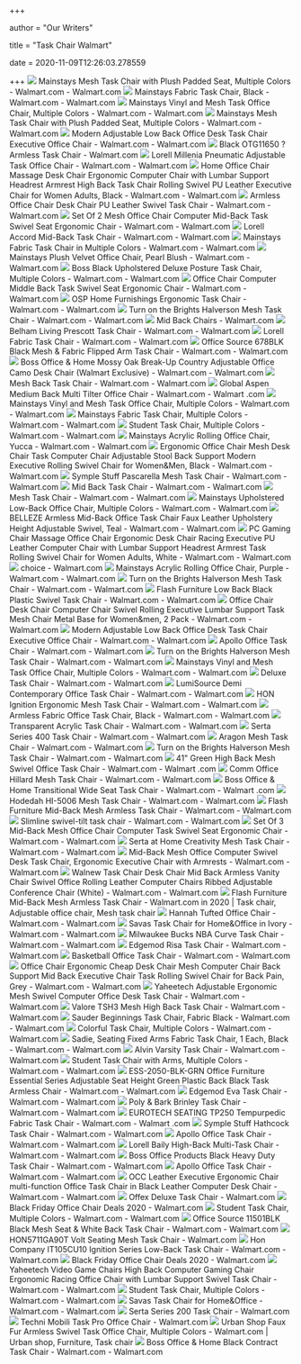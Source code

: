 +++
        
author = "Our Writers"
        
title = "Task Chair Walmart"
        
date = 2020-11-09T12:26:03.278559
        
+++
[ ![](https://i5.walmartimages.com/asr/1281a466-cac2-440f-92bb-67d602abb525_1.1dabca0d0223cff18349bd3240633da7.jpeg)](https://i5.walmartimages.com/asr/1281a466-cac2-440f-92bb-67d602abb525_1.1dabca0d0223cff18349bd3240633da7.jpeg) Mainstays Mesh Task Chair with Plush Padded Seat, Multiple Colors - Walmart.com  - Walmart.com
[ ![](https://i5.walmartimages.com/asr/88753296-1edc-4fec-913c-c3749c2dfcc8_1.d58f729c128f23a4a3a0c1080f39eb5b.jpeg?odnWidth=612&odnHeight=612&odnBg=ffffff)](https://i5.walmartimages.com/asr/88753296-1edc-4fec-913c-c3749c2dfcc8_1.d58f729c128f23a4a3a0c1080f39eb5b.jpeg?odnWidth=612&odnHeight=612&odnBg=ffffff) Mainstays Fabric Task Chair, Black - Walmart.com - Walmart.com
[ ![](https://i5.walmartimages.com/asr/eaeafd42-1062-4cee-8486-b88d738db64c_1.acd22421b5dd0db1962eeaaadd216a4e.jpeg)](https://i5.walmartimages.com/asr/eaeafd42-1062-4cee-8486-b88d738db64c_1.acd22421b5dd0db1962eeaaadd216a4e.jpeg) Mainstays Vinyl and Mesh Task Office Chair, Multiple Colors - Walmart.com -  Walmart.com
[ ![](https://i5.walmartimages.com/asr/c1444645-e39b-4c37-ab16-31ca3c3c1418_1.b91f71906c7a9a4a948d70733dc1a398.jpeg?odnWidth=612&odnHeight=612&odnBg=ffffff)](https://i5.walmartimages.com/asr/c1444645-e39b-4c37-ab16-31ca3c3c1418_1.b91f71906c7a9a4a948d70733dc1a398.jpeg?odnWidth=612&odnHeight=612&odnBg=ffffff) Mainstays Mesh Task Chair with Plush Padded Seat, Multiple Colors - Walmart.com  - Walmart.com
[ ![](https://i5.walmartimages.com/asr/4482695c-291a-4975-8d7c-3ac7de2405ee_1.54a63c0e6a1ec15082d6d86fa4f70948.jpeg?odnWidth=612&odnHeight=612&odnBg=ffffff)](https://i5.walmartimages.com/asr/4482695c-291a-4975-8d7c-3ac7de2405ee_1.54a63c0e6a1ec15082d6d86fa4f70948.jpeg?odnWidth=612&odnHeight=612&odnBg=ffffff) Modern Adjustable Low Back Office Desk Task Chair Executive Office Chair -  Walmart.com - Walmart.com
[ ![](https://i5.walmartimages.com/asr/bd1fe3c1-ee13-4380-9685-e6cf7dbc6e51_1.403772cd80abe478ec2be99e0b989e28.jpeg?odnWidth=450&odnHeight=450&odnBg=ffffff)](https://i5.walmartimages.com/asr/bd1fe3c1-ee13-4380-9685-e6cf7dbc6e51_1.403772cd80abe478ec2be99e0b989e28.jpeg?odnWidth=450&odnHeight=450&odnBg=ffffff) Black OTG11650 ?Armless Task Chair - Walmart.com
[ ![](https://i5.walmartimages.com/asr/4ac4e417-69d5-4633-b5a6-b69e8414cdbb_1.780faccb1a2ec1e02765c89ec0b987b8.jpeg?odnWidth=612&odnHeight=612&odnBg=ffffff)](https://i5.walmartimages.com/asr/4ac4e417-69d5-4633-b5a6-b69e8414cdbb_1.780faccb1a2ec1e02765c89ec0b987b8.jpeg?odnWidth=612&odnHeight=612&odnBg=ffffff) Lorell Millenia Pneumatic Adjustable Task Office Chair - Walmart.com -  Walmart.com
[ ![](https://i5.walmartimages.com/asr/2ab43621-0110-48a0-9fd5-6db48d5ee8e4_1.ff8d1590e386fcecebeb781fd92010b1.jpeg?odnWidth=612&odnHeight=612&odnBg=ffffff)](https://i5.walmartimages.com/asr/2ab43621-0110-48a0-9fd5-6db48d5ee8e4_1.ff8d1590e386fcecebeb781fd92010b1.jpeg?odnWidth=612&odnHeight=612&odnBg=ffffff) Home Office Chair Massage Desk Chair Ergonomic Computer Chair with Lumbar  Support Headrest Armrest High Back Task Chair Rolling Swivel PU Leather  Executive Chair for Women Adults, Black - Walmart.com - Walmart.com
[ ![](https://i5.walmartimages.com/asr/547cccd7-cfb8-419d-a8c2-2cf612e1eb05_1.d639368346c1b5b4fcb371a5cd4cf56c.jpeg?odnWidth=612&odnHeight=612&odnBg=ffffff)](https://i5.walmartimages.com/asr/547cccd7-cfb8-419d-a8c2-2cf612e1eb05_1.d639368346c1b5b4fcb371a5cd4cf56c.jpeg?odnWidth=612&odnHeight=612&odnBg=ffffff) Armless Office Chair Desk Chair PU Leather Swivel Task Chair - Walmart.com  - Walmart.com
[ ![](https://i5.walmartimages.com/asr/4df5c3b0-1023-48fc-aa3b-106e3c95d691_1.92add7915e26918feb4903b3fe2f7fa9.jpeg?odnWidth=612&odnHeight=612&odnBg=ffffff)](https://i5.walmartimages.com/asr/4df5c3b0-1023-48fc-aa3b-106e3c95d691_1.92add7915e26918feb4903b3fe2f7fa9.jpeg?odnWidth=612&odnHeight=612&odnBg=ffffff) Set Of 2 Mesh Office Chair Computer Mid-Back Task Swivel Seat Ergonomic  Chair - Walmart.com - Walmart.com
[ ![](https://i5.walmartimages.com/asr/e141ea22-184d-4ffe-8338-114f7b7f3d76_1.8e9a3a5556dd793d36943675ce290c71.jpeg?odnWidth=612&odnHeight=612&odnBg=ffffff)](https://i5.walmartimages.com/asr/e141ea22-184d-4ffe-8338-114f7b7f3d76_1.8e9a3a5556dd793d36943675ce290c71.jpeg?odnWidth=612&odnHeight=612&odnBg=ffffff) Lorell Accord Mid-Back Task Chair - Walmart.com - Walmart.com
[ ![](https://i5.walmartimages.com/asr/097b4b92-1e7b-4944-a124-482d026f7d4f_1.423efa475d8edbe6fb004f0ec1f9cca7.jpeg?odnWidth=2000&odnHeight=2000&odnBg=ffffff)](https://i5.walmartimages.com/asr/097b4b92-1e7b-4944-a124-482d026f7d4f_1.423efa475d8edbe6fb004f0ec1f9cca7.jpeg?odnWidth=2000&odnHeight=2000&odnBg=ffffff) Mainstays Fabric Task Chair in Multiple Colors - Walmart.com - Walmart.com
[ ![](https://i5.walmartimages.com/asr/cfa99438-3fc7-464d-a8fd-5142eac51188_1.1100235c3e157c07b581c92eb1f39c08.jpeg?odnWidth=612&odnHeight=612&odnBg=ffffff)](https://i5.walmartimages.com/asr/cfa99438-3fc7-464d-a8fd-5142eac51188_1.1100235c3e157c07b581c92eb1f39c08.jpeg?odnWidth=612&odnHeight=612&odnBg=ffffff) Mainstays Plush Velvet Office Chair, Pearl Blush - Walmart.com - Walmart.com
[ ![](https://i5.walmartimages.com/asr/22ae3c7d-eafa-470a-a9fb-12db76a88f20_1.54f816ce03b519b83b5aa5300c4c35e6.jpeg)](https://i5.walmartimages.com/asr/22ae3c7d-eafa-470a-a9fb-12db76a88f20_1.54f816ce03b519b83b5aa5300c4c35e6.jpeg) Boss Black Upholstered Deluxe Posture Task Chair, Multiple Colors - Walmart.com  - Walmart.com
[ ![](https://i5.walmartimages.com/asr/59e66080-d543-47ce-a8d3-ec566f7aef4e_1.7065f497677aa04cf54f12b975e5844b.jpeg?odnWidth=612&odnHeight=612&odnBg=ffffff)](https://i5.walmartimages.com/asr/59e66080-d543-47ce-a8d3-ec566f7aef4e_1.7065f497677aa04cf54f12b975e5844b.jpeg?odnWidth=612&odnHeight=612&odnBg=ffffff) Office Chair Computer Middle Back Task Swivel Seat Ergonomic Chair - Walmart.com  - Walmart.com
[ ![](https://i5.walmartimages.com/asr/c7ab53cb-721e-4e2a-9fa5-fbc3abd3269a_1.8768899af188e38f463883e5d5fcf672.jpeg?odnWidth=612&odnHeight=612&odnBg=ffffff)](https://i5.walmartimages.com/asr/c7ab53cb-721e-4e2a-9fa5-fbc3abd3269a_1.8768899af188e38f463883e5d5fcf672.jpeg?odnWidth=612&odnHeight=612&odnBg=ffffff) OSP Home Furnishings Ergonomic Task Chair - Walmart.com - Walmart.com
[ ![](https://i5.walmartimages.com/asr/66db5756-76cd-4853-8486-72827f1d619a_1.0052eed62bf91f79166f140562a17aeb.jpeg?odnWidth=612&odnHeight=612&odnBg=ffffff)](https://i5.walmartimages.com/asr/66db5756-76cd-4853-8486-72827f1d619a_1.0052eed62bf91f79166f140562a17aeb.jpeg?odnWidth=612&odnHeight=612&odnBg=ffffff) Turn on the Brights Halverson Mesh Task Chair - Walmart.com - Walmart.com
[ ![](https://i5.walmartimages.com/asr/ecfddb5a-eba0-445d-b282-1a1a60cdacb9_1.628cacc2088eab6faf7c058b427a6b70.jpeg)](https://i5.walmartimages.com/asr/ecfddb5a-eba0-445d-b282-1a1a60cdacb9_1.628cacc2088eab6faf7c058b427a6b70.jpeg) Mid Back Chairs - Walmart.com
[ ![](https://i5.walmartimages.com/asr/48176224-b49b-4ea5-af05-c98d48537c13_1.d56cafaac1c2bbe47d4549c6caaaa29b.jpeg?odnWidth=612&odnHeight=612&odnBg=ffffff)](https://i5.walmartimages.com/asr/48176224-b49b-4ea5-af05-c98d48537c13_1.d56cafaac1c2bbe47d4549c6caaaa29b.jpeg?odnWidth=612&odnHeight=612&odnBg=ffffff) Belham Living Prescott Task Chair - Walmart.com - Walmart.com
[ ![](https://i5.walmartimages.com/asr/b538eda5-b0ee-4cd9-a007-0b08ddc23e89_1.a76a5fa5106aa402fa924bbabb33bf2e.jpeg?odnWidth=612&odnHeight=612&odnBg=ffffff)](https://i5.walmartimages.com/asr/b538eda5-b0ee-4cd9-a007-0b08ddc23e89_1.a76a5fa5106aa402fa924bbabb33bf2e.jpeg?odnWidth=612&odnHeight=612&odnBg=ffffff) Lorell Fabric Task Chair - Walmart.com - Walmart.com
[ ![](https://i5.walmartimages.com/asr/9d1a9fd3-859b-4599-95c7-6770931e6f98.09716c2229a8b62dacc1743e6d0e945a.jpeg?odnWidth=612&odnHeight=612&odnBg=ffffff)](https://i5.walmartimages.com/asr/9d1a9fd3-859b-4599-95c7-6770931e6f98.09716c2229a8b62dacc1743e6d0e945a.jpeg?odnWidth=612&odnHeight=612&odnBg=ffffff) Office Source 678BLK Black Mesh & Fabric Flipped Arm Task Chair - Walmart.com  - Walmart.com
[ ![](https://i5.walmartimages.com/asr/59f0021e-46a4-4f07-ae52-9c6c242349f7_1.d7b96f466a70d09e4ca28b2a00449580.jpeg?odnWidth=612&odnHeight=612&odnBg=ffffff)](https://i5.walmartimages.com/asr/59f0021e-46a4-4f07-ae52-9c6c242349f7_1.d7b96f466a70d09e4ca28b2a00449580.jpeg?odnWidth=612&odnHeight=612&odnBg=ffffff) Boss Office & Home Mossy Oak Break-Up Country Adjustable Office Camo Desk  Chair (Walmart Exclusive) - Walmart.com - Walmart.com
[ ![](https://i5.walmartimages.com/asr/bb0f1ab4-4519-495f-a265-04cb78eb47cd_1.d3eb07914b010e41260373758fa0b422.jpeg?odnWidth=612&odnHeight=612&odnBg=ffffff)](https://i5.walmartimages.com/asr/bb0f1ab4-4519-495f-a265-04cb78eb47cd_1.d3eb07914b010e41260373758fa0b422.jpeg?odnWidth=612&odnHeight=612&odnBg=ffffff) Mesh Back Task Chair - Walmart.com - Walmart.com
[ ![](https://i5.walmartimages.com/asr/6f514c43-37fd-48db-85c6-8c5d92572b3b_1.f28d67b3d784386aa9a14f5f7c81d25a.jpeg?odnWidth=612&odnHeight=612&odnBg=ffffff)](https://i5.walmartimages.com/asr/6f514c43-37fd-48db-85c6-8c5d92572b3b_1.f28d67b3d784386aa9a14f5f7c81d25a.jpeg?odnWidth=612&odnHeight=612&odnBg=ffffff) Global Aspen Medium Back Multi Tilter Office Chair - Walmart.com - Walmart .com
[ ![](https://i5.walmartimages.com/asr/cb7356ef-599b-43e2-8841-445703c10fb5_1.4e9f7a797e8e69edc102b86d980f8022.jpeg?odnWidth=612&odnHeight=612&odnBg=ffffff)](https://i5.walmartimages.com/asr/cb7356ef-599b-43e2-8841-445703c10fb5_1.4e9f7a797e8e69edc102b86d980f8022.jpeg?odnWidth=612&odnHeight=612&odnBg=ffffff) Mainstays Vinyl and Mesh Task Office Chair, Multiple Colors - Walmart.com -  Walmart.com
[ ![](https://i5.walmartimages.com/asr/f7c3c48b-d00e-4c51-a518-5e4aa979e0fd_1.c6a44dcdf4230144bd2a83f064befc1d.jpeg)](https://i5.walmartimages.com/asr/f7c3c48b-d00e-4c51-a518-5e4aa979e0fd_1.c6a44dcdf4230144bd2a83f064befc1d.jpeg) Mainstays Fabric Task Chair, Multiple Colors - Walmart.com - Walmart.com
[ ![](https://i5.walmartimages.com/asr/4ce6d69b-97b5-4cf6-b142-9505e9a6f039_1.818c774bb350813d82c7b5b332d6f3e4.jpeg?odnWidth=612&odnHeight=612&odnBg=ffffff)](https://i5.walmartimages.com/asr/4ce6d69b-97b5-4cf6-b142-9505e9a6f039_1.818c774bb350813d82c7b5b332d6f3e4.jpeg?odnWidth=612&odnHeight=612&odnBg=ffffff) Student Task Chair, Multiple Colors - Walmart.com - Walmart.com
[ ![](https://i5.walmartimages.com/asr/ab65539b-f6fc-4067-af02-d4617cac9d39_1.b056e1bb2d434ad09df3cf7bb884020d.jpeg?odnWidth=612&odnHeight=612&odnBg=ffffff)](https://i5.walmartimages.com/asr/ab65539b-f6fc-4067-af02-d4617cac9d39_1.b056e1bb2d434ad09df3cf7bb884020d.jpeg?odnWidth=612&odnHeight=612&odnBg=ffffff) Mainstays Acrylic Rolling Office Chair, Yucca - Walmart.com - Walmart.com
[ ![](https://i5.walmartimages.com/asr/bb9a7d4f-3623-49ac-8047-1b1b7e15274d_1.8e637c12054149da486d00cd3d046aa9.jpeg?odnWidth=612&odnHeight=612&odnBg=ffffff)](https://i5.walmartimages.com/asr/bb9a7d4f-3623-49ac-8047-1b1b7e15274d_1.8e637c12054149da486d00cd3d046aa9.jpeg?odnWidth=612&odnHeight=612&odnBg=ffffff) Ergonomic Office Chair Mesh Desk Chair Task Computer Chair Adjustable Stool  Back Support Modern Executive Rolling Swivel Chair for Women&Men, Black -  Walmart.com - Walmart.com
[ ![](https://i5.walmartimages.com/asr/c8a609f2-02f5-47ed-92f8-8d3e939a0b82_1.a8d8b502c8b112b7fb10089dd1435140.jpeg?odnWidth=612&odnHeight=612&odnBg=ffffff)](https://i5.walmartimages.com/asr/c8a609f2-02f5-47ed-92f8-8d3e939a0b82_1.a8d8b502c8b112b7fb10089dd1435140.jpeg?odnWidth=612&odnHeight=612&odnBg=ffffff) Symple Stuff Pascarella Mesh Task Chair - Walmart.com - Walmart.com
[ ![](https://i5.walmartimages.com/asr/26be8cac-9f93-4deb-a06c-e3bb48f10984.049ddca48e5cb04f8f5f282a0066b206.jpeg?odnWidth=612&odnHeight=612&odnBg=ffffff)](https://i5.walmartimages.com/asr/26be8cac-9f93-4deb-a06c-e3bb48f10984.049ddca48e5cb04f8f5f282a0066b206.jpeg?odnWidth=612&odnHeight=612&odnBg=ffffff) Mid Back Task Chair - Walmart.com - Walmart.com
[ ![](https://i5.walmartimages.com/asr/c59bbb16-88b8-4bd2-a79d-90c46aae8c56_1.2440ce253702a0a45d0de502a5ff0cf8.jpeg?odnWidth=612&odnHeight=612&odnBg=ffffff)](https://i5.walmartimages.com/asr/c59bbb16-88b8-4bd2-a79d-90c46aae8c56_1.2440ce253702a0a45d0de502a5ff0cf8.jpeg?odnWidth=612&odnHeight=612&odnBg=ffffff) Mesh Task Chair - Walmart.com - Walmart.com
[ ![](https://i5.walmartimages.com/asr/5ab773ac-1429-45b4-b262-658a37e3d572_1.74ab8877ff5bdcb2440dcade1ae66d72.jpeg?odnWidth=612&odnHeight=612&odnBg=ffffff)](https://i5.walmartimages.com/asr/5ab773ac-1429-45b4-b262-658a37e3d572_1.74ab8877ff5bdcb2440dcade1ae66d72.jpeg?odnWidth=612&odnHeight=612&odnBg=ffffff) Mainstays Upholstered Low-Back Office Chair, Multiple Colors - Walmart.com  - Walmart.com
[ ![](https://i5.walmartimages.com/asr/1f69ecff-73d6-42e4-88e9-989148bab449.c72abedf0d611e4d2c73a3ff06dcea38.jpeg?odnWidth=612&odnHeight=612&odnBg=ffffff)](https://i5.walmartimages.com/asr/1f69ecff-73d6-42e4-88e9-989148bab449.c72abedf0d611e4d2c73a3ff06dcea38.jpeg?odnWidth=612&odnHeight=612&odnBg=ffffff) BELLEZE Armless Mid-Back Office Task Chair Faux Leather Upholstery Height  Adjustable Swivel, Teal - Walmart.com - Walmart.com
[ ![](https://i5.walmartimages.com/asr/389aaf4d-b17d-4e5b-ad6a-2615704dfcea_1.d0fb6a13c6851a2afebd163c6ef05d57.jpeg?odnWidth=612&odnHeight=612&odnBg=ffffff)](https://i5.walmartimages.com/asr/389aaf4d-b17d-4e5b-ad6a-2615704dfcea_1.d0fb6a13c6851a2afebd163c6ef05d57.jpeg?odnWidth=612&odnHeight=612&odnBg=ffffff) PC Gaming Chair Massage Office Chair Ergonomic Desk Chair Racing Executive  PU Leather Computer Chair with Lumbar Support Headrest Armrest Task Rolling  Swivel Chair for Women Adults, White - Walmart.com - Walmart.com
[ ![](https://i5.walmartimages.com/asr/76984afc-d44a-47b1-b6b2-8190a24063c1_1.b46cf86bcf792893beeda68f4688f5ce.jpeg?odnWidth=450&odnHeight=450&odnBg=ffffff)](https://i5.walmartimages.com/asr/76984afc-d44a-47b1-b6b2-8190a24063c1_1.b46cf86bcf792893beeda68f4688f5ce.jpeg?odnWidth=450&odnHeight=450&odnBg=ffffff) choice - Walmart.com
[ ![](https://i5.walmartimages.com/asr/0ad86ae9-141d-4b75-b374-65c8573a08a5_1.bfc7777d83eade381bb9c508e23bb7b0.jpeg)](https://i5.walmartimages.com/asr/0ad86ae9-141d-4b75-b374-65c8573a08a5_1.bfc7777d83eade381bb9c508e23bb7b0.jpeg) Mainstays Acrylic Rolling Office Chair, Purple - Walmart.com - Walmart.com
[ ![](https://i5.walmartimages.com/asr/a25084b1-4bd6-4450-93e9-577dbe0d8d59_1.e448a776e0c4a34ccd204587ec2bd302.jpeg?odnWidth=612&odnHeight=612&odnBg=ffffff)](https://i5.walmartimages.com/asr/a25084b1-4bd6-4450-93e9-577dbe0d8d59_1.e448a776e0c4a34ccd204587ec2bd302.jpeg?odnWidth=612&odnHeight=612&odnBg=ffffff) Turn on the Brights Halverson Mesh Task Chair - Walmart.com - Walmart.com
[ ![](https://i5.walmartimages.com/asr/a1662c04-0a83-49f6-91d3-ed31679a07ec_3.6b3b2eae4ffee6bd3124a43fe6f39f4e.jpeg)](https://i5.walmartimages.com/asr/a1662c04-0a83-49f6-91d3-ed31679a07ec_3.6b3b2eae4ffee6bd3124a43fe6f39f4e.jpeg) Flash Furniture Low Back Black Plastic Swivel Task Chair - Walmart.com -  Walmart.com
[ ![](https://i5.walmartimages.com/asr/53f251be-085d-41fa-9c7b-473050189dd5_1.37de236474cacaf00e457c2817d280f9.jpeg?odnWidth=612&odnHeight=612&odnBg=ffffff)](https://i5.walmartimages.com/asr/53f251be-085d-41fa-9c7b-473050189dd5_1.37de236474cacaf00e457c2817d280f9.jpeg?odnWidth=612&odnHeight=612&odnBg=ffffff) Office Chair Desk Chair Computer Chair Swivel Rolling Executive Lumbar  Support Task Mesh Chair Metal Base for Women&men, 2 Pack - Walmart.com -  Walmart.com
[ ![](https://i5.walmartimages.com/asr/3fa6a90b-897c-4a7d-9b26-a0b93b1063ca_1.9f8bc2802168194e52f11dee9a8de268.jpeg?odnWidth=612&odnHeight=612&odnBg=ffffff)](https://i5.walmartimages.com/asr/3fa6a90b-897c-4a7d-9b26-a0b93b1063ca_1.9f8bc2802168194e52f11dee9a8de268.jpeg?odnWidth=612&odnHeight=612&odnBg=ffffff) Modern Adjustable Low Back Office Desk Task Chair Executive Office Chair -  Walmart.com - Walmart.com
[ ![](https://i5.walmartimages.com/asr/2d838467-20c0-4bc5-8c55-bce8b9f9e8a9_1.f5dfee81cc17e6dcd6de800eb0a5516b.jpeg?odnWidth=612&odnHeight=612&odnBg=ffffff)](https://i5.walmartimages.com/asr/2d838467-20c0-4bc5-8c55-bce8b9f9e8a9_1.f5dfee81cc17e6dcd6de800eb0a5516b.jpeg?odnWidth=612&odnHeight=612&odnBg=ffffff) Apollo Office Task Chair - Walmart.com - Walmart.com
[ ![](https://i5.walmartimages.com/asr/713db45a-858b-4f9d-b6a6-de7a7c7d9c90_1.fa3eadef679a275a217d59600391f569.jpeg?odnWidth=612&odnHeight=612&odnBg=ffffff)](https://i5.walmartimages.com/asr/713db45a-858b-4f9d-b6a6-de7a7c7d9c90_1.fa3eadef679a275a217d59600391f569.jpeg?odnWidth=612&odnHeight=612&odnBg=ffffff) Turn on the Brights Halverson Mesh Task Chair - Walmart.com - Walmart.com
[ ![](https://i5.walmartimages.com/asr/4f4de963-f940-4145-8de7-b1aa65c78644_1.60f16a7efee7e9edff53b9caf8aef772.jpeg)](https://i5.walmartimages.com/asr/4f4de963-f940-4145-8de7-b1aa65c78644_1.60f16a7efee7e9edff53b9caf8aef772.jpeg) Mainstays Vinyl and Mesh Task Office Chair, Multiple Colors - Walmart.com -  Walmart.com
[ ![](https://i5.walmartimages.com/asr/88c827c5-a649-4d0a-94f4-d04ab93286d3.ef73db01ef16753a45bf124a7888cf6f.jpeg?odnWidth=612&odnHeight=612&odnBg=ffffff)](https://i5.walmartimages.com/asr/88c827c5-a649-4d0a-94f4-d04ab93286d3.ef73db01ef16753a45bf124a7888cf6f.jpeg?odnWidth=612&odnHeight=612&odnBg=ffffff) Deluxe Task Chair - Walmart.com - Walmart.com
[ ![](https://i5.walmartimages.com/asr/7ec729f0-27b4-4cbe-8e7a-08596d853612_1.67289dd4156f43addf3d389befa8ddec.jpeg?odnWidth=612&odnHeight=612&odnBg=ffffff)](https://i5.walmartimages.com/asr/7ec729f0-27b4-4cbe-8e7a-08596d853612_1.67289dd4156f43addf3d389befa8ddec.jpeg?odnWidth=612&odnHeight=612&odnBg=ffffff) LumiSource Demi Contemporary Office Task Chair - Walmart.com - Walmart.com
[ ![](https://i5.walmartimages.com/asr/15ec9df6-202f-499c-b076-f19ec600650c_1.a7eb48cd0d5a624b69cbf43216902a79.jpeg?odnWidth=612&odnHeight=612&odnBg=ffffff)](https://i5.walmartimages.com/asr/15ec9df6-202f-499c-b076-f19ec600650c_1.a7eb48cd0d5a624b69cbf43216902a79.jpeg?odnWidth=612&odnHeight=612&odnBg=ffffff) HON Ignition Ergonomic Mesh Task Chair - Walmart.com - Walmart.com
[ ![](https://i5.walmartimages.com/asr/3c3ada79-1487-4442-b2d5-fd1dcbf6bd20.0c9bfa3a455d1006144daefa99432f3c.jpeg?odnWidth=612&odnHeight=612&odnBg=ffffff)](https://i5.walmartimages.com/asr/3c3ada79-1487-4442-b2d5-fd1dcbf6bd20.0c9bfa3a455d1006144daefa99432f3c.jpeg?odnWidth=612&odnHeight=612&odnBg=ffffff) Armless Fabric Office Task Chair, Black - Walmart.com - Walmart.com
[ ![](https://i5.walmartimages.com/asr/8de1e703-25cc-476f-8d98-06478cde5f75_1.122999330e18088065d130cfefafd376.jpeg?odnWidth=612&odnHeight=612&odnBg=ffffff)](https://i5.walmartimages.com/asr/8de1e703-25cc-476f-8d98-06478cde5f75_1.122999330e18088065d130cfefafd376.jpeg?odnWidth=612&odnHeight=612&odnBg=ffffff) Transparent Acrylic Task Chair - Walmart.com - Walmart.com
[ ![](https://i5.walmartimages.com/asr/dce25f9c-38ae-4561-9e8a-5c9952b10cbb_1.5ea8cdf4aa6dfe875862b6ded566bd46.jpeg?odnWidth=612&odnHeight=612&odnBg=ffffff)](https://i5.walmartimages.com/asr/dce25f9c-38ae-4561-9e8a-5c9952b10cbb_1.5ea8cdf4aa6dfe875862b6ded566bd46.jpeg?odnWidth=612&odnHeight=612&odnBg=ffffff) Serta Series 400 Task Chair - Walmart.com - Walmart.com
[ ![](https://i5.walmartimages.com/asr/ec841ab7-b228-4f7e-a627-8caa978a4039_1.d0ea0dd5e78c9a8ee86c7f0f7c12f029.jpeg?odnWidth=612&odnHeight=612&odnBg=ffffff)](https://i5.walmartimages.com/asr/ec841ab7-b228-4f7e-a627-8caa978a4039_1.d0ea0dd5e78c9a8ee86c7f0f7c12f029.jpeg?odnWidth=612&odnHeight=612&odnBg=ffffff) Aragon Mesh Task Chair - Walmart.com - Walmart.com
[ ![](https://i5.walmartimages.com/asr/6eb43478-1864-4b74-a497-c3ffa3d6284e_1.849b75b2b3cb23da975ac36cb43f645a.jpeg?odnWidth=612&odnHeight=612&odnBg=ffffff)](https://i5.walmartimages.com/asr/6eb43478-1864-4b74-a497-c3ffa3d6284e_1.849b75b2b3cb23da975ac36cb43f645a.jpeg?odnWidth=612&odnHeight=612&odnBg=ffffff) Turn on the Brights Halverson Mesh Task Chair - Walmart.com - Walmart.com
[ ![](https://i5.walmartimages.com/asr/1dedc99b-e173-4f35-bf58-d24ed5bb17ec.e42be413ac56ea57a24b5f55b0f83e53.jpeg?odnWidth=612&odnHeight=612&odnBg=ffffff)](https://i5.walmartimages.com/asr/1dedc99b-e173-4f35-bf58-d24ed5bb17ec.e42be413ac56ea57a24b5f55b0f83e53.jpeg?odnWidth=612&odnHeight=612&odnBg=ffffff) 41" Green High Back Mesh Swivel Office Task Chair - Walmart.com - Walmart .com
[ ![](https://i5.walmartimages.com/asr/460816dd-f75d-418b-9852-9d818967df6e_1.575e890565e88e35494debc685335e18.jpeg?odnWidth=612&odnHeight=612&odnBg=ffffff)](https://i5.walmartimages.com/asr/460816dd-f75d-418b-9852-9d818967df6e_1.575e890565e88e35494debc685335e18.jpeg?odnWidth=612&odnHeight=612&odnBg=ffffff) Comm Office Hillard Mesh Task Chair - Walmart.com - Walmart.com
[ ![](https://i5.walmartimages.com/asr/3d463b2a-be93-4ef3-8608-b45a8ee7d26a_1.3df625c637f9a7d08c4e3f47810508d2.jpeg?odnWidth=612&odnHeight=612&odnBg=ffffff)](https://i5.walmartimages.com/asr/3d463b2a-be93-4ef3-8608-b45a8ee7d26a_1.3df625c637f9a7d08c4e3f47810508d2.jpeg?odnWidth=612&odnHeight=612&odnBg=ffffff) Boss Office & Home Transitional Wide Seat Task Chair - Walmart.com - Walmart .com
[ ![](https://i5.walmartimages.com/asr/7b79e5b5-cedf-481f-868b-48946746679e_1.01c73802671d73e2980384f1ebe8d63b.jpeg?odnWidth=2000&odnHeight=2000&odnBg=ffffff)](https://i5.walmartimages.com/asr/7b79e5b5-cedf-481f-868b-48946746679e_1.01c73802671d73e2980384f1ebe8d63b.jpeg?odnWidth=2000&odnHeight=2000&odnBg=ffffff) Hodedah HI-5006 Mesh Task Chair - Walmart.com - Walmart.com
[ ![](https://i5.walmartimages.com/asr/36f0e076-f2b3-48a5-9e7d-ba70b97c7b84.9f8c5eace814838170ad7b559bb4a958.jpeg?odnWidth=612&odnHeight=612&odnBg=ffffff)](https://i5.walmartimages.com/asr/36f0e076-f2b3-48a5-9e7d-ba70b97c7b84.9f8c5eace814838170ad7b559bb4a958.jpeg?odnWidth=612&odnHeight=612&odnBg=ffffff) Flash Furniture Mid-Back Mesh Armless Task Chair - Walmart.com - Walmart.com
[ ![](https://i5.walmartimages.com/asr/4a913b63-42d2-499c-bdcf-7f76a9e7f537_1.70e16bb385156031f07e98adc1419bb3.jpeg?odnWidth=612&odnHeight=612&odnBg=ffffff)](https://i5.walmartimages.com/asr/4a913b63-42d2-499c-bdcf-7f76a9e7f537_1.70e16bb385156031f07e98adc1419bb3.jpeg?odnWidth=612&odnHeight=612&odnBg=ffffff) Slimline swivel-tilt task chair - Walmart.com - Walmart.com
[ ![](https://i5.walmartimages.com/asr/6b937ad0-33d7-4e56-88d6-62e581dff983_1.6bfbae4520425264bf13fd1d5d83761e.jpeg?odnWidth=612&odnHeight=612&odnBg=ffffff)](https://i5.walmartimages.com/asr/6b937ad0-33d7-4e56-88d6-62e581dff983_1.6bfbae4520425264bf13fd1d5d83761e.jpeg?odnWidth=612&odnHeight=612&odnBg=ffffff) Set Of 3 Mid-Back Mesh Office Chair Computer Task Swivel Seat Ergonomic  Chair - Walmart.com - Walmart.com
[ ![](https://i5.walmartimages.com/asr/435984e7-c196-44c6-9c61-ea5b7f01747f_1.bae549359c83722922f09738164f8229.jpeg?odnWidth=612&odnHeight=612&odnBg=ffffff)](https://i5.walmartimages.com/asr/435984e7-c196-44c6-9c61-ea5b7f01747f_1.bae549359c83722922f09738164f8229.jpeg?odnWidth=612&odnHeight=612&odnBg=ffffff) Serta at Home Creativity Mesh Task Chair - Walmart.com - Walmart.com
[ ![](https://i5.walmartimages.com/asr/2565d203-ca53-41da-9949-6f1a9df18ce7.5e8df7a043335c7648b67e6cc1096632.jpeg?odnWidth=612&odnHeight=612&odnBg=ffffff)](https://i5.walmartimages.com/asr/2565d203-ca53-41da-9949-6f1a9df18ce7.5e8df7a043335c7648b67e6cc1096632.jpeg?odnWidth=612&odnHeight=612&odnBg=ffffff) Mid-Back Mesh Office Computer Swivel Desk Task Chair, Ergonomic Executive  Chair with Armrests - Walmart.com - Walmart.com
[ ![](https://i5.walmartimages.com/asr/91784786-4cd9-4fec-ae77-47d5182c4c24_1.4637b169b795471e3551f972eb7e8e55.jpeg?odnWidth=612&odnHeight=612&odnBg=ffffff)](https://i5.walmartimages.com/asr/91784786-4cd9-4fec-ae77-47d5182c4c24_1.4637b169b795471e3551f972eb7e8e55.jpeg?odnWidth=612&odnHeight=612&odnBg=ffffff) Walnew Task Chair Desk Chair Mid Back Armless Vanity Chair Swivel Office  Rolling Leather Computer Chairs Ribbed Adjustable Conference Chair (White)  - Walmart.com - Walmart.com
[ ![](https://i.pinimg.com/originals/32/c2/b9/32c2b91931185a66e800e4a4414bfc0d.jpg)](https://i.pinimg.com/originals/32/c2/b9/32c2b91931185a66e800e4a4414bfc0d.jpg) Flash Furniture Mid-Back Mesh Armless Task Chair - Walmart.com in 2020 | Task  chair, Adjustable office chair, Mesh task chair
[ ![](https://i5.walmartimages.com/asr/06330877-bfef-4c21-aaf3-10983738b612_1.88687a68d6d93a86d810c181a1e2a20a.jpeg?odnWidth=612&odnHeight=612&odnBg=ffffff)](https://i5.walmartimages.com/asr/06330877-bfef-4c21-aaf3-10983738b612_1.88687a68d6d93a86d810c181a1e2a20a.jpeg?odnWidth=612&odnHeight=612&odnBg=ffffff) Hannah Tufted Office Chair - Walmart.com - Walmart.com
[ ![](https://i5.walmartimages.com/asr/6ec959e8-663a-4c3a-bc90-ba3c8834d39c_1.13b9f25a4d977bffdee2ea84fe33c2cb.jpeg?odnWidth=612&odnHeight=612&odnBg=ffffff)](https://i5.walmartimages.com/asr/6ec959e8-663a-4c3a-bc90-ba3c8834d39c_1.13b9f25a4d977bffdee2ea84fe33c2cb.jpeg?odnWidth=612&odnHeight=612&odnBg=ffffff) Savas Task Chair for Home&Office in Ivory - Walmart.com - Walmart.com
[ ![](https://i5.walmartimages.com/asr/c181eaea-2702-4663-9e3a-9140a96e422a_1.fc27ab0d51d07cd0686390cecc39c8ad.jpeg?odnWidth=612&odnHeight=612&odnBg=ffffff)](https://i5.walmartimages.com/asr/c181eaea-2702-4663-9e3a-9140a96e422a_1.fc27ab0d51d07cd0686390cecc39c8ad.jpeg?odnWidth=612&odnHeight=612&odnBg=ffffff) Milwaukee Bucks NBA Curve Task Chair - Walmart.com - Walmart.com
[ ![](https://i5.walmartimages.com/asr/c8e224f8-be39-4765-8d94-096ca4b0ad4e_1.db476f780de03f549d696b19cc3fe7f7.jpeg?odnWidth=612&odnHeight=612&odnBg=ffffff)](https://i5.walmartimages.com/asr/c8e224f8-be39-4765-8d94-096ca4b0ad4e_1.db476f780de03f549d696b19cc3fe7f7.jpeg?odnWidth=612&odnHeight=612&odnBg=ffffff) Edgemod Risa Task Chair - Walmart.com - Walmart.com
[ ![](https://i5.walmartimages.com/asr/724f99bf-52aa-4461-a5d9-5cc0d1db497a_1.852e55b475f93b7468d47d83ca621742.jpeg?odnWidth=612&odnHeight=612&odnBg=ffffff)](https://i5.walmartimages.com/asr/724f99bf-52aa-4461-a5d9-5cc0d1db497a_1.852e55b475f93b7468d47d83ca621742.jpeg?odnWidth=612&odnHeight=612&odnBg=ffffff) Basketball Office Task Chair - Walmart.com - Walmart.com
[ ![](https://i5.walmartimages.com/asr/8bd1f61e-e41e-4b7a-8d75-d3d3b1b9976c_1.4510039313ea760f3aa10aeffd01d719.jpeg?odnWidth=612&odnHeight=612&odnBg=ffffff)](https://i5.walmartimages.com/asr/8bd1f61e-e41e-4b7a-8d75-d3d3b1b9976c_1.4510039313ea760f3aa10aeffd01d719.jpeg?odnWidth=612&odnHeight=612&odnBg=ffffff) Office Chair Ergonomic Cheap Desk Chair Mesh Computer Chair Back Support  Mid Back Executive Chair Task Rolling Swivel Chair for Back Pain, Grey -  Walmart.com - Walmart.com
[ ![](https://i5.walmartimages.com/asr/5e08c8e3-37d0-48a6-87f2-4d860e938bf7.2b55028b6012c22e60af1a4f8972b8bc.jpeg?odnWidth=612&odnHeight=612&odnBg=ffffff)](https://i5.walmartimages.com/asr/5e08c8e3-37d0-48a6-87f2-4d860e938bf7.2b55028b6012c22e60af1a4f8972b8bc.jpeg?odnWidth=612&odnHeight=612&odnBg=ffffff) Yaheetech Adjustable Ergonomic Mesh Swivel Computer Office Desk Task Chair  - Walmart.com - Walmart.com
[ ![](https://i5.walmartimages.com/asr/62bfb2cd-71f9-4604-af40-d1eeacd7decb.16e2649e68e09fa2997636cf8eeaeac3.jpeg?odnWidth=612&odnHeight=612&odnBg=ffffff)](https://i5.walmartimages.com/asr/62bfb2cd-71f9-4604-af40-d1eeacd7decb.16e2649e68e09fa2997636cf8eeaeac3.jpeg?odnWidth=612&odnHeight=612&odnBg=ffffff) Valore TSH3 Mesh High Back Task Chair - Walmart.com - Walmart.com
[ ![](https://i5.walmartimages.com/asr/de498e1c-a5de-4796-a589-b418720aed7f_1.dc5694c41cb05781338257a9b415f577.jpeg?odnWidth=612&odnHeight=612&odnBg=ffffff)](https://i5.walmartimages.com/asr/de498e1c-a5de-4796-a589-b418720aed7f_1.dc5694c41cb05781338257a9b415f577.jpeg?odnWidth=612&odnHeight=612&odnBg=ffffff) Sauder Beginnings Task Chair, Fabric Black - Walmart.com - Walmart.com
[ ![](https://i5.walmartimages.com/asr/a02785f4-b8cd-4324-9285-66a2c4a4daed_1.76b31af38ce77dbddf0717fbb4b8bcb3.jpeg?odnWidth=612&odnHeight=612&odnBg=ffffff)](https://i5.walmartimages.com/asr/a02785f4-b8cd-4324-9285-66a2c4a4daed_1.76b31af38ce77dbddf0717fbb4b8bcb3.jpeg?odnWidth=612&odnHeight=612&odnBg=ffffff) Colorful Task Chair, Multiple Colors - Walmart.com - Walmart.com
[ ![](https://i5.walmartimages.com/asr/1f6489a8-ae8c-4397-bcb8-373e9ccd1e52_1.2f85b914efc12113221c11278109e708.jpeg?odnWidth=612&odnHeight=612&odnBg=ffffff)](https://i5.walmartimages.com/asr/1f6489a8-ae8c-4397-bcb8-373e9ccd1e52_1.2f85b914efc12113221c11278109e708.jpeg?odnWidth=612&odnHeight=612&odnBg=ffffff) Sadie, Seating Fixed Arms Fabric Task Chair, 1 Each, Black - Walmart.com -  Walmart.com
[ ![](https://i5.walmartimages.com/asr/cacf5467-62ca-431e-983e-b56f5f26dc4a_1.a98c535e24caa017fd4c375d5b903377.jpeg?odnWidth=612&odnHeight=612&odnBg=ffffff)](https://i5.walmartimages.com/asr/cacf5467-62ca-431e-983e-b56f5f26dc4a_1.a98c535e24caa017fd4c375d5b903377.jpeg?odnWidth=612&odnHeight=612&odnBg=ffffff) Alvin Varsity Task Chair - Walmart.com - Walmart.com
[ ![](https://i5.walmartimages.com/asr/dd9a22f4-2ae9-4ed8-8650-8504ba562fe9_2.4239d98973550a58af59b30aac5cde18.jpeg?odnWidth=612&odnHeight=612&odnBg=ffffff)](https://i5.walmartimages.com/asr/dd9a22f4-2ae9-4ed8-8650-8504ba562fe9_2.4239d98973550a58af59b30aac5cde18.jpeg?odnWidth=612&odnHeight=612&odnBg=ffffff) Student Task Chair with Arms, Multiple Colors - Walmart.com - Walmart.com
[ ![](https://i5.walmartimages.com/asr/31b8dab3-abbd-46f1-8e3a-37cea8698e1a_1.3949b9c4327f61f00e222403130d9ed7.jpeg?odnWidth=612&odnHeight=612&odnBg=ffffff)](https://i5.walmartimages.com/asr/31b8dab3-abbd-46f1-8e3a-37cea8698e1a_1.3949b9c4327f61f00e222403130d9ed7.jpeg?odnWidth=612&odnHeight=612&odnBg=ffffff) ESS-2050-BLK-GRN Office Furniture Essential Series Adjustable Seat Height  Green Plastic Back Black Task Armless Chair - Walmart.com - Walmart.com
[ ![](https://i5.walmartimages.com/asr/2d1cb6b9-8f7d-4f59-901a-c38be3649787.0f4f81e08e42a2f8006d8107a755ab31.jpeg?odnWidth=612&odnHeight=612&odnBg=ffffff)](https://i5.walmartimages.com/asr/2d1cb6b9-8f7d-4f59-901a-c38be3649787.0f4f81e08e42a2f8006d8107a755ab31.jpeg?odnWidth=612&odnHeight=612&odnBg=ffffff) Edgemod Eva Task Chair - Walmart.com - Walmart.com
[ ![](https://i5.walmartimages.com/asr/5e0c75c2-15ac-4105-8540-56ca7354cb50_1.ff834c5eb2f47d47117872527e36bea6.jpeg?odnWidth=612&odnHeight=612&odnBg=ffffff)](https://i5.walmartimages.com/asr/5e0c75c2-15ac-4105-8540-56ca7354cb50_1.ff834c5eb2f47d47117872527e36bea6.jpeg?odnWidth=612&odnHeight=612&odnBg=ffffff) Poly &amp; Bark Brinley Task Chair - Walmart.com - Walmart.com
[ ![](https://i5.walmartimages.com/asr/3546bc45-2c99-4639-80bc-a26abe71a250_1.018918a3c3a26d35ca60f45da149a7be.jpeg?odnWidth=612&odnHeight=612&odnBg=ffffff)](https://i5.walmartimages.com/asr/3546bc45-2c99-4639-80bc-a26abe71a250_1.018918a3c3a26d35ca60f45da149a7be.jpeg?odnWidth=612&odnHeight=612&odnBg=ffffff) EUROTECH SEATING TP250 Tempurpedic Fabric Task Chair - Walmart.com - Walmart .com
[ ![](https://i5.walmartimages.com/asr/8e5b9ecf-13a7-46d3-bcea-bb47659158e1_1.70bea110d5b030ed6a704ed784d8f0d9.jpeg?odnWidth=612&odnHeight=612&odnBg=ffffff)](https://i5.walmartimages.com/asr/8e5b9ecf-13a7-46d3-bcea-bb47659158e1_1.70bea110d5b030ed6a704ed784d8f0d9.jpeg?odnWidth=612&odnHeight=612&odnBg=ffffff) Symple Stuff Hathcock Task Chair - Walmart.com - Walmart.com
[ ![](https://i5.walmartimages.com/asr/eb479120-fab3-4c6f-8462-bd1a1eb3019b_1.58f83529364ce97942364dc08724e890.jpeg?odnWidth=612&odnHeight=612&odnBg=ffffff)](https://i5.walmartimages.com/asr/eb479120-fab3-4c6f-8462-bd1a1eb3019b_1.58f83529364ce97942364dc08724e890.jpeg?odnWidth=612&odnHeight=612&odnBg=ffffff) Apollo Office Task Chair - Walmart.com - Walmart.com
[ ![](https://i5.walmartimages.com/asr/a6a7718c-7d7d-46f9-a99d-2a8cd6c6641a_1.1f6788bcd47668b2d864601c2dab607b.jpeg?odnWidth=612&odnHeight=612&odnBg=ffffff)](https://i5.walmartimages.com/asr/a6a7718c-7d7d-46f9-a99d-2a8cd6c6641a_1.1f6788bcd47668b2d864601c2dab607b.jpeg?odnWidth=612&odnHeight=612&odnBg=ffffff) Lorell Baily High-Back Multi-Task Chair - Walmart.com - Walmart.com
[ ![](https://i5.walmartimages.com/asr/944a5143-fb79-4d24-8d9c-b776b42d926e_2.3cf954a0a8a827e03cf7babe0197e297.jpeg?odnWidth=612&odnHeight=612&odnBg=ffffff)](https://i5.walmartimages.com/asr/944a5143-fb79-4d24-8d9c-b776b42d926e_2.3cf954a0a8a827e03cf7babe0197e297.jpeg?odnWidth=612&odnHeight=612&odnBg=ffffff) Boss Office Products Black Heavy Duty Task Chair - Walmart.com - Walmart.com
[ ![](https://i5.walmartimages.com/asr/90d70ae1-f58e-4ead-a396-586762420151_1.92deefd2e6d3e1be32e963df44652acc.jpeg?odnWidth=612&odnHeight=612&odnBg=ffffff)](https://i5.walmartimages.com/asr/90d70ae1-f58e-4ead-a396-586762420151_1.92deefd2e6d3e1be32e963df44652acc.jpeg?odnWidth=612&odnHeight=612&odnBg=ffffff) Apollo Office Task Chair - Walmart.com - Walmart.com
[ ![](https://i5.walmartimages.com/asr/73f7900e-020e-4776-8537-1ff376baf81f_1.8ab8fe2438760ff0a0672869ef2030a1.jpeg?odnWidth=612&odnHeight=612&odnBg=ffffff)](https://i5.walmartimages.com/asr/73f7900e-020e-4776-8537-1ff376baf81f_1.8ab8fe2438760ff0a0672869ef2030a1.jpeg?odnWidth=612&odnHeight=612&odnBg=ffffff) OCC Leather Executive Ergonomic Chair multi-function Office Task Chair in  Black Leather Computer Desk Chair - Walmart.com - Walmart.com
[ ![](https://i5.walmartimages.com/asr/ca63d404-f044-4fc9-9249-4cac24db2598_1.aeac24bcdb37e36a9b3716075ad3b8a7.jpeg?odnWidth=450&odnHeight=450&odnBg=ffffff)](https://i5.walmartimages.com/asr/ca63d404-f044-4fc9-9249-4cac24db2598_1.aeac24bcdb37e36a9b3716075ad3b8a7.jpeg?odnWidth=450&odnHeight=450&odnBg=ffffff) Offex Deluxe Task Chair - Walmart.com
[ ![](https://i5.walmartimages.com/asr/62f4f2ed-89f3-4dfa-88b1-1c62a2a5b1c6_1.c22e43935de7bf478ebe29e8d015aa02.jpeg?odnHeight=200&odnWidth=200&odnBg=ffffff)](https://i5.walmartimages.com/asr/62f4f2ed-89f3-4dfa-88b1-1c62a2a5b1c6_1.c22e43935de7bf478ebe29e8d015aa02.jpeg?odnHeight=200&odnWidth=200&odnBg=ffffff) Black Friday Office Chair Deals 2020 - Walmart.com
[ ![](https://i5.walmartimages.com/asr/1cc54d74-8151-4325-bdc7-c8d97bb1da7c_1.3638223d87a1853fa91a40f7b609f141.jpeg)](https://i5.walmartimages.com/asr/1cc54d74-8151-4325-bdc7-c8d97bb1da7c_1.3638223d87a1853fa91a40f7b609f141.jpeg) Student Task Chair, Multiple Colors - Walmart.com - Walmart.com
[ ![](https://i5.walmartimages.com/asr/2cfc6142-36a5-4e00-81ae-6d2586bb5d08.69249d21669b590a948b578d256ffeb1.jpeg?odnWidth=612&odnHeight=612&odnBg=ffffff)](https://i5.walmartimages.com/asr/2cfc6142-36a5-4e00-81ae-6d2586bb5d08.69249d21669b590a948b578d256ffeb1.jpeg?odnWidth=612&odnHeight=612&odnBg=ffffff) Office Source 11501BLK Black Mesh Seat & White Back Task Chair - Walmart.com  - Walmart.com
[ ![](https://i5.walmartimages.com/asr/49dc5fc8-ebdd-4564-accc-31d6e51804e2_1.cf078646a2423f17c92b2ef42c77d71a.jpeg?odnWidth=450&odnHeight=450&odnBg=ffffff)](https://i5.walmartimages.com/asr/49dc5fc8-ebdd-4564-accc-31d6e51804e2_1.cf078646a2423f17c92b2ef42c77d71a.jpeg?odnWidth=450&odnHeight=450&odnBg=ffffff) HON5711GA90T Volt Seating Mesh Task Chair - Walmart.com
[ ![](https://i5.walmartimages.com/asr/199d8ad4-15db-4106-96b9-fef8b7f33544_1.969861297c0fde1885b93cab097ff1c3.jpeg?odnWidth=612&odnHeight=612&odnBg=ffffff)](https://i5.walmartimages.com/asr/199d8ad4-15db-4106-96b9-fef8b7f33544_1.969861297c0fde1885b93cab097ff1c3.jpeg?odnWidth=612&odnHeight=612&odnBg=ffffff) Hon Company IT105CU10 Ignition Series Low-Back Task Chair - Walmart.com -  Walmart.com
[ ![](https://i5.walmartimages.com/asr/f899e96e-f0b0-4432-974e-5eb4fa061551_1.743134395de4195d7e994d0e3858841d.jpeg?odnHeight=200&odnWidth=200&odnBg=ffffff)](https://i5.walmartimages.com/asr/f899e96e-f0b0-4432-974e-5eb4fa061551_1.743134395de4195d7e994d0e3858841d.jpeg?odnHeight=200&odnWidth=200&odnBg=ffffff) Black Friday Office Chair Deals 2020 - Walmart.com
[ ![](https://i5.walmartimages.com/asr/ab4cb547-00dd-45a6-904d-9e20b48ffb29.d8d94dba5bb0e3eb4fb49b396f460361.jpeg?odnWidth=612&odnHeight=612&odnBg=ffffff)](https://i5.walmartimages.com/asr/ab4cb547-00dd-45a6-904d-9e20b48ffb29.d8d94dba5bb0e3eb4fb49b396f460361.jpeg?odnWidth=612&odnHeight=612&odnBg=ffffff) Yaheetech Video Game Chairs High Back Computer Gaming Chair Ergonomic  Racing Office Chair with Lumbar Support Swivel Task Chair - Walmart.com -  Walmart.com
[ ![](https://i5.walmartimages.com/asr/5ef13d1a-576b-4b04-a73f-7a5ccef6149c_1.38cc2809e5f6cc60a5c6e079591f48a0.jpeg)](https://i5.walmartimages.com/asr/5ef13d1a-576b-4b04-a73f-7a5ccef6149c_1.38cc2809e5f6cc60a5c6e079591f48a0.jpeg) Student Task Chair, Multiple Colors - Walmart.com - Walmart.com
[ ![](https://i5.walmartimages.com/asr/8f483bd8-9721-4274-8568-d4b9a616ffee_1.815122e49e4706d37df796b369617492.jpeg?odnWidth=612&odnHeight=612&odnBg=ffffff)](https://i5.walmartimages.com/asr/8f483bd8-9721-4274-8568-d4b9a616ffee_1.815122e49e4706d37df796b369617492.jpeg?odnWidth=612&odnHeight=612&odnBg=ffffff) Savas Task Chair for Home&Office - Walmart.com - Walmart.com
[ ![](https://i5.walmartimages.com/asr/4f3833c5-3539-4539-955c-6193c9588d34_1.5b6a6ccc564d0f24c750c003598de045.jpeg?odnWidth=450&odnHeight=450&odnBg=ffffff)](https://i5.walmartimages.com/asr/4f3833c5-3539-4539-955c-6193c9588d34_1.5b6a6ccc564d0f24c750c003598de045.jpeg?odnWidth=450&odnHeight=450&odnBg=ffffff) Serta Series 200 Task Chair - Walmart.com
[ ![](https://i5.walmartimages.com/asr/f1710f5b-9e6e-42fa-8b25-746779734ccd_1.bf7c9d2805fc7aa8a0f0164d36df0303.jpeg)](https://i5.walmartimages.com/asr/f1710f5b-9e6e-42fa-8b25-746779734ccd_1.bf7c9d2805fc7aa8a0f0164d36df0303.jpeg) Techni Mobili Task Pro Office Chair - Walmart.com
[ ![](https://i.pinimg.com/originals/3d/12/bf/3d12bf152944176229fe4762997d6db5.jpg)](https://i.pinimg.com/originals/3d/12/bf/3d12bf152944176229fe4762997d6db5.jpg) Urban Shop Faux Fur Armless Swivel Task Office Chair, Multiple Colors -  Walmart.com | Urban shop, Furniture, Task chair
[ ![](https://i5.walmartimages.com/asr/42bb4241-e1e7-4574-beeb-0e9f40ae17a1_2.328df642680b908d4de2768d89b1bbff.jpeg?odnWidth=612&odnHeight=612&odnBg=ffffff)](https://i5.walmartimages.com/asr/42bb4241-e1e7-4574-beeb-0e9f40ae17a1_2.328df642680b908d4de2768d89b1bbff.jpeg?odnWidth=612&odnHeight=612&odnBg=ffffff) Boss Office & Home Black Contract Task Chair - Walmart.com - Walmart.com
